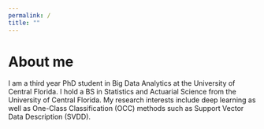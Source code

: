 ```yaml
---
permalink: /
title: ""
---
```


About me
======
I am a third year PhD student in Big Data Analytics at the University of Central Florida. I hold a BS in Statistics and Actuarial Science from the University of Central Florida. My research interests include deep learning as well as One-Class Classification (OCC) methods such as Support Vector Data Description (SVDD).
